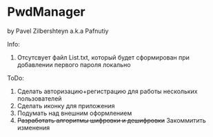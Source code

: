# PwdManager
by Pavel Zilbershteyn a.k.a Pafnutiy

Info:
1) Отсутсвует файл List.txt, который будет сформирован при добавлении первого пароля локально

ToDo:
1) Сделать авторизацию+регистрацию для работы нескольких пользователей
2) Сделать иконку для приложения
3) Подумать над внешним оформлением
4) ~~Разработать алгоритмы шифровки и дешифровки~~ Закоммитить изменения
